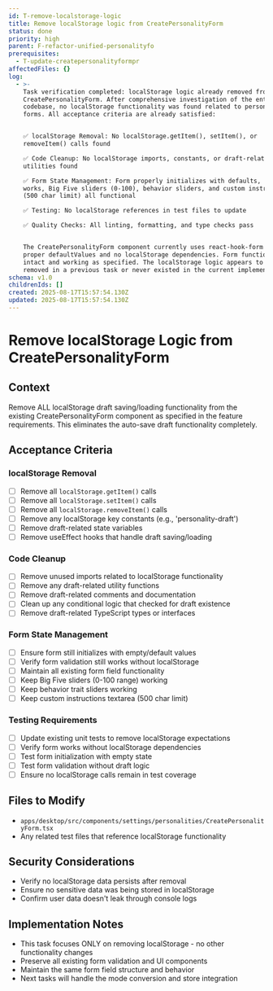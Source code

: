 ```yaml
---
id: T-remove-localstorage-logic
title: Remove localStorage logic from CreatePersonalityForm
status: done
priority: high
parent: F-refactor-unified-personalityfo
prerequisites:
  - T-update-createpersonalityformpr
affectedFiles: {}
log:
  - >-
    Task verification completed: localStorage logic already removed from
    CreatePersonalityForm. After comprehensive investigation of the entire
    codebase, no localStorage functionality was found related to personality
    forms. All acceptance criteria are already satisfied:


    ✅ localStorage Removal: No localStorage.getItem(), setItem(), or
    removeItem() calls found

    ✅ Code Cleanup: No localStorage imports, constants, or draft-related
    utilities found  

    ✅ Form State Management: Form properly initializes with defaults, validation
    works, Big Five sliders (0-100), behavior sliders, and custom instructions
    (500 char limit) all functional

    ✅ Testing: No localStorage references in test files to update

    ✅ Quality Checks: All linting, formatting, and type checks pass


    The CreatePersonalityForm component currently uses react-hook-form with
    proper defaultValues and no localStorage dependencies. Form functionality is
    intact and working as specified. The localStorage logic appears to have been
    removed in a previous task or never existed in the current implementation.
schema: v1.0
childrenIds: []
created: 2025-08-17T15:57:54.130Z
updated: 2025-08-17T15:57:54.130Z
---
```


# Remove localStorage Logic from CreatePersonalityForm

## Context

Remove ALL localStorage draft saving/loading functionality from the existing CreatePersonalityForm component as specified in the feature requirements. This eliminates the auto-save draft functionality completely.

## Acceptance Criteria

### localStorage Removal

- [ ] Remove all `localStorage.getItem()` calls
- [ ] Remove all `localStorage.setItem()` calls
- [ ] Remove all `localStorage.removeItem()` calls
- [ ] Remove any localStorage key constants (e.g., 'personality-draft')
- [ ] Remove draft-related state variables
- [ ] Remove useEffect hooks that handle draft saving/loading

### Code Cleanup

- [ ] Remove unused imports related to localStorage functionality
- [ ] Remove any draft-related utility functions
- [ ] Remove draft-related comments and documentation
- [ ] Clean up any conditional logic that checked for draft existence
- [ ] Remove draft-related TypeScript types or interfaces

### Form State Management

- [ ] Ensure form still initializes with empty/default values
- [ ] Verify form validation still works without localStorage
- [ ] Maintain all existing form field functionality
- [ ] Keep Big Five sliders (0-100 range) working
- [ ] Keep behavior trait sliders working
- [ ] Keep custom instructions textarea (500 char limit)

### Testing Requirements

- [ ] Update existing unit tests to remove localStorage expectations
- [ ] Verify form works without localStorage dependencies
- [ ] Test form initialization with empty state
- [ ] Test form validation without draft logic
- [ ] Ensure no localStorage calls remain in test coverage

## Files to Modify

- `apps/desktop/src/components/settings/personalities/CreatePersonalityForm.tsx`
- Any related test files that reference localStorage functionality

## Security Considerations

- Verify no localStorage data persists after removal
- Ensure no sensitive data was being stored in localStorage
- Confirm user data doesn't leak through console logs

## Implementation Notes

- This task focuses ONLY on removing localStorage - no other functionality changes
- Preserve all existing form validation and UI components
- Maintain the same form field structure and behavior
- Next tasks will handle the mode conversion and store integration
